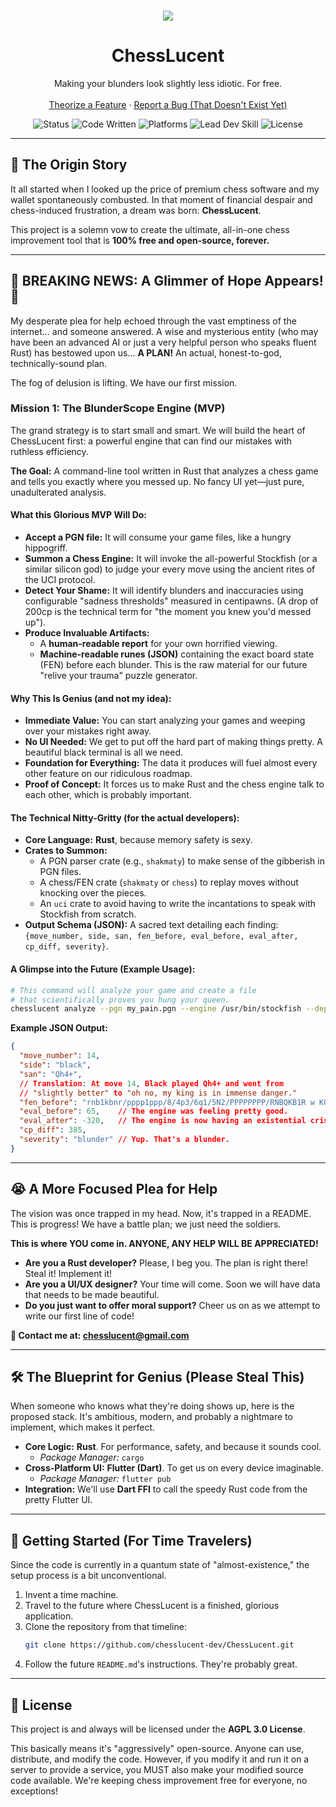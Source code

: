 <br/>
<p align="center">
  <a href="https://github.com/chesslucent-dev/ChessLucent">
    <!-- Someday, a logo designed by a kind stranger will go here -->
    <img src="https://avatars.githubusercontent.com/u/239190041?s=400&u=eb723569c7f7cf40692f8ce9b1f67aa9ab45f87a&v=4">
  </a>

  <h1 align="center">ChessLucent</h1>

  <p align="center">
    Making your blunders look slightly less idiotic. For free.
    <br />
    <br />
    <a href="https://github.com/chesslucent-dev/ChessLucent/issues">Theorize a Feature</a>
    ·
    <a href="https://github.com/chesslucent-dev/ChessLucent/issues">Report a Bug (That Doesn't Exist Yet)</a>
  </p>
</p>

<!-- BADGES -->
<p align="center">
  <img src="https://img.shields.io/badge/Status-First%20Feature%20Planned!-blue" alt="Status">
  <img src="https://img.shields.io/badge/Code%20Written-Soon™-orange" alt="Code Written">
  <img src="https://img.shields.io/badge/Platforms-All%20of%20them%20(in%20my%20head)-lightgrey.svg" alt="Platforms">
  <img src="https://img.shields.io/badge/Lead%20Dev%20Skill-Vibes-brightgreen.svg" alt="Lead Dev Skill">
  <img src="https://img.shields.io/badge/License-AGPL%203.0-red.svg" alt="License">
</p>

---

## 📖 The Origin Story

It all started when I looked up the price of premium chess software and my wallet spontaneously combusted. In that moment of financial despair and chess-induced frustration, a dream was born: **ChessLucent**.

This project is a solemn vow to create the ultimate, all-in-one chess improvement tool that is **100% free and open-source, forever.**

---

## 🚨 BREAKING NEWS: A Glimmer of Hope Appears! 🚨

My desperate plea for help echoed through the vast emptiness of the internet... and someone answered. A wise and mysterious entity (who may have been an advanced AI or just a very helpful person who speaks fluent Rust) has bestowed upon us... **A PLAN!** An actual, honest-to-god, technically-sound plan.

The fog of delusion is lifting. We have our first mission.

### **Mission 1: The BlunderScope Engine (MVP)**

The grand strategy is to start small and smart. We will build the heart of ChessLucent first: a powerful engine that can find our mistakes with ruthless efficiency.

**The Goal:** A command-line tool written in Rust that analyzes a chess game and tells you exactly where you messed up. No fancy UI yet—just pure, unadulterated analysis.

#### What this Glorious MVP Will Do:

-   **Accept a PGN file:** It will consume your game files, like a hungry hippogriff.
-   **Summon a Chess Engine:** It will invoke the all-powerful Stockfish (or a similar silicon god) to judge your every move using the ancient rites of the UCI protocol.
-   **Detect Your Shame:** It will identify blunders and inaccuracies using configurable "sadness thresholds" measured in centipawns. (A drop of 200cp is the technical term for "the moment you knew you'd messed up").
-   **Produce Invaluable Artifacts:**
    -   A **human-readable report** for your own horrified viewing.
    -   **Machine-readable runes (JSON)** containing the exact board state (FEN) before each blunder. This is the raw material for our future "relive your trauma" puzzle generator.

#### Why This Is Genius (and not my idea):

-   **Immediate Value:** You can start analyzing your games and weeping over your mistakes right away.
-   **No UI Needed:** We get to put off the hard part of making things pretty. A beautiful black terminal is all we need.
-   **Foundation for Everything:** The data it produces will fuel almost every other feature on our ridiculous roadmap.
-   **Proof of Concept:** It forces us to make Rust and the chess engine talk to each other, which is probably important.

#### The Technical Nitty-Gritty (for the actual developers):

-   **Core Language:** **Rust**, because memory safety is sexy.
-   **Crates to Summon:**
    -   A PGN parser crate (e.g., `shakmaty`) to make sense of the gibberish in PGN files.
    -   A chess/FEN crate (`shakmaty` or `chess`) to replay moves without knocking over the pieces.
    -   An `uci` crate to avoid having to write the incantations to speak with Stockfish from scratch.
-   **Output Schema (JSON):** A sacred text detailing each finding: `{move_number, side, san, fen_before, eval_before, eval_after, cp_diff, severity}`.

#### A Glimpse into the Future (Example Usage):

```sh
# This command will analyze your game and create a file
# that scientifically proves you hung your queen.
chesslucent analyze --pgn my_pain.pgn --engine /usr/bin/stockfish --depth 12 --out my_shame.json
```

**Example JSON Output:**

```json
{
  "move_number": 14,
  "side": "black",
  "san": "Qh4+",
  // Translation: At move 14, Black played Qh4+ and went from
  // "slightly better" to "oh no, my king is in immense danger."
  "fen_before": "rnb1kbnr/pppp1ppp/8/4p3/6q1/5N2/PPPPPPPP/RNBQKB1R w KQkq - 0 5",
  "eval_before": 65,    // The engine was feeling pretty good.
  "eval_after": -320,   // The engine is now having an existential crisis.
  "cp_diff": 385,
  "severity": "blunder" // Yup. That's a blunder.
}
```

---

## 😭 A More Focused Plea for Help

The vision was once trapped in my head. Now, it's trapped in a README. This is progress! We have a battle plan; we just need the soldiers.

**This is where YOU come in. ANYONE, ANY HELP WILL BE APPRECIATED!**

-   **Are you a Rust developer?** Please, I beg you. The plan is right there! Steal it! Implement it!
-   **Are you a UI/UX designer?** Your time will come. Soon we will have data that needs to be made beautiful.
-   **Do you just want to offer moral support?** Cheer us on as we attempt to write our first line of code!

**📧 Contact me at: chesslucent@gmail.com**

---

## 🛠️ The Blueprint for Genius (Please Steal This)

When someone who knows what they're doing shows up, here is the proposed stack. It's ambitious, modern, and probably a nightmare to implement, which makes it perfect.

*   **Core Logic:** **Rust**. For performance, safety, and because it sounds cool.
    *   *Package Manager:* `cargo`
*   **Cross-Platform UI:** **Flutter (Dart)**. To get us on every device imaginable.
    *   *Package Manager:* `flutter pub`
*   **Integration:** We'll use **Dart FFI** to call the speedy Rust code from the pretty Flutter UI.

---

## 🚀 Getting Started (For Time Travelers)

Since the code is currently in a quantum state of "almost-existence," the setup process is a bit unconventional.

1.  Invent a time machine.
2.  Travel to the future where ChessLucent is a finished, glorious application.
3.  Clone the repository from that timeline:
    ```sh
    git clone https://github.com/chesslucent-dev/ChessLucent.git
    ```
4.  Follow the future `README.md`'s instructions. They're probably great.

---

## 📜 License

This project is and always will be licensed under the **AGPL 3.0 License**.

This basically means it's "aggressively" open-source. Anyone can use, distribute, and modify the code. However, if you modify it and run it on a server to provide a service, you MUST also make your modified source code available. We're keeping chess improvement free for everyone, no exceptions!
